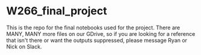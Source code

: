 # W266_final_project

This is the repo for the final notebooks used for the project. There are MANY, MANY more files on our GDrive, so if you are looking for a reference that isn't there or want the outputs suppressed, please message Ryan or Nick on Slack.
